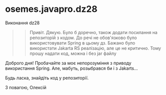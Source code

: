 # osemes.javapro.dz28

Виконання dz28

>> Привіт. Дякую.
>> Було б доречно, також додати посилання на репозиторій з кодом.
>> До речі не обов'язково було використовувати Spring в цьому дз. Бажано було використати Jakarta RS реалізацію, але це не критично.
>> Тому прошу надати код, можна і без jar файлу

Доброго дня!
Пробачайте за моє непорозуміння з приводу використання Spring. 
Але, мабуть, розыбрався би і з Jakarts...

Будь ласка, знайдіть код у репозиторії.

З повагою,
Олексій
